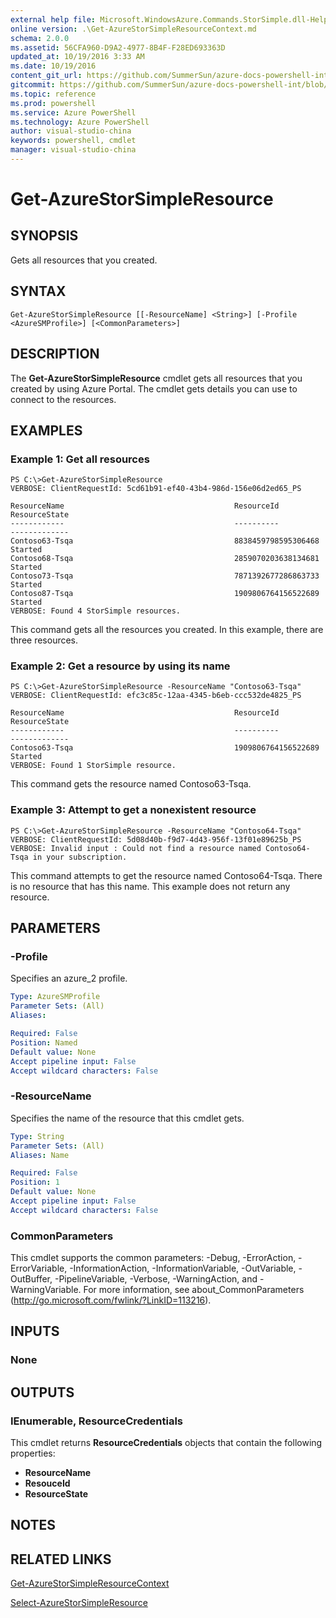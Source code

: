 ```yaml
---
external help file: Microsoft.WindowsAzure.Commands.StorSimple.dll-Help.xml
online version: .\Get-AzureStorSimpleResourceContext.md
schema: 2.0.0
ms.assetid: 56CFA960-D9A2-4977-8B4F-F28ED693363D
updated_at: 10/19/2016 3:33 AM
ms.date: 10/19/2016
content_git_url: https://github.com/SummerSun/azure-docs-powershell-int/blob/master/azureps-cmdlets-docs/ServiceManagement/Azure.StorSimple/v1.6.1/Get-AzureStorSimpleResource.md
gitcommit: https://github.com/SummerSun/azure-docs-powershell-int/blob/c0d1e448da01261236e9ece01ca5c2a98effbf31/azureps-cmdlets-docs/ServiceManagement/Azure.StorSimple/v1.6.1/Get-AzureStorSimpleResource.md
ms.topic: reference
ms.prod: powershell
ms.service: Azure PowerShell
ms.technology: Azure PowerShell
author: visual-studio-china
keywords: powershell, cmdlet
manager: visual-studio-china
---
```


# Get-AzureStorSimpleResource

## SYNOPSIS
Gets all resources that you created.

## SYNTAX

```
Get-AzureStorSimpleResource [[-ResourceName] <String>] [-Profile <AzureSMProfile>] [<CommonParameters>]
```

## DESCRIPTION
The **Get-AzureStorSimpleResource** cmdlet gets all resources that you created by using Azure Portal.
The cmdlet gets details you can use to connect to the resources.

## EXAMPLES

### Example 1: Get all resources
```
PS C:\>Get-AzureStorSimpleResource
VERBOSE: ClientRequestId: 5cd61b91-ef40-43b4-986d-156e06d2ed65_PS

ResourceName                                      ResourceId           ResourceState
------------                                      ----------           -------------
Contoso63-Tsqa                                    8838459798595306468  Started
Contoso68-Tsqa                                    2859070203638134681  Started
Contoso73-Tsqa                                    7871392677286863733  Started
Contoso87-Tsqa                                    1909806764156522689  Started
VERBOSE: Found 4 StorSimple resources.
```

This command gets all the resources you created.
In this example, there are three resources.

### Example 2: Get a resource by using its name
```
PS C:\>Get-AzureStorSimpleResource -ResourceName "Contoso63-Tsqa"
VERBOSE: ClientRequestId: efc3c85c-12aa-4345-b6eb-ccc532de4825_PS

ResourceName                                      ResourceId           ResourceState
------------                                      ----------           -------------
Contoso63-Tsqa                                    1909806764156522689  Started
VERBOSE: Found 1 StorSimple resource.
```

This command gets the resource named Contoso63-Tsqa.

### Example 3: Attempt to get a nonexistent resource
```
PS C:\>Get-AzureStorSimpleResource -ResourceName "Contoso64-Tsqa"
VERBOSE: ClientRequestId: 5d08d40b-f9d7-4d43-956f-13f01e89625b_PS
VERBOSE: Invalid input : Could not find a resource named Contoso64-Tsqa in your subscription.
```

This command attempts to get the resource named Contoso64-Tsqa.
There is no resource that has this name.
This example does not return any resource.

## PARAMETERS

### -Profile
Specifies an azure_2 profile.

```yaml
Type: AzureSMProfile
Parameter Sets: (All)
Aliases: 

Required: False
Position: Named
Default value: None
Accept pipeline input: False
Accept wildcard characters: False
```

### -ResourceName
Specifies the name of the resource that this cmdlet gets.

```yaml
Type: String
Parameter Sets: (All)
Aliases: Name

Required: False
Position: 1
Default value: None
Accept pipeline input: False
Accept wildcard characters: False
```

### CommonParameters
This cmdlet supports the common parameters: -Debug, -ErrorAction, -ErrorVariable, -InformationAction, -InformationVariable, -OutVariable, -OutBuffer, -PipelineVariable, -Verbose, -WarningAction, and -WarningVariable. For more information, see about_CommonParameters (http://go.microsoft.com/fwlink/?LinkID=113216).

## INPUTS

### None

## OUTPUTS

### IEnumerable<ResourceCredentials>, ResourceCredentials
This cmdlet returns **ResourceCredentials** objects that contain the following properties: 

- **ResourceName**
- **ResouceId**
- **ResourceState**

## NOTES

## RELATED LINKS

[Get-AzureStorSimpleResourceContext](.\Get-AzureStorSimpleResourceContext.md)

[Select-AzureStorSimpleResource](.\Select-AzureStorSimpleResource.md)


